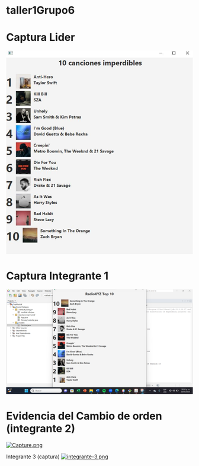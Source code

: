 # taller1Grupo6

# Captura Lider
![CapturaLider](img/CapturaLider.JPG)

# Captura Integrante 1
![Integrante1](img/Integrante1.png)



# Evidencia del Cambio de orden (integrante 2)
[![Capture.png](https://i.postimg.cc/2yczdY3t/Capture.png)](https://postimg.cc/Cn8TYWGC)


Integrante 3 (captura)
[![integrante-3.png](https://i.postimg.cc/Y2Q644KJ/integrante-3.png)](https://postimg.cc/MXKMNpGD)
